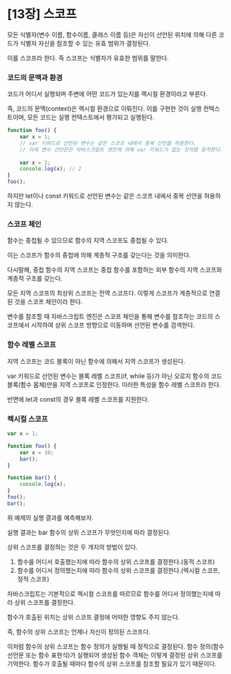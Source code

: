# [13장] 스코프
모든 식별자(변수 이름, 함수이름, 클래스 이름 등)은 자신이 선언된 위치에 의해 다른 코드가 식별자 자신을 참조할 수 있는 유효 범위가 결정된다.

이를 스코프라 한다. 즉 스코프는 식별자가 유효한 범위를 말한다.

### 코드의 문맥과 환경

코드가 어디서 실행되며 주변에 어떤 코드가 있는지를 렉시컬 환경이라고 부른다.

즉, 코드의 문맥(context)은 렉시컬 환경으로 이뤄진다. 이를 구현한 것이 실행 컨텍스트이며, 모든 코드는 실행 컨텍스트에서 평가되고 실행된다.

```jsx
function foo() {
	var x = 1;
	// var 키워드로 선언된 변수는 같은 스코프 내에서 중복 선언을 허용한다.
	// 아래 변수 선언문은 자바스크립트 엔진에 의해 var 키워드가 없는 것처럼 동작한다.
	
	var x = 2;
	console.log(x); // 2
}
foo();
```

하지만 let이나 const 키워드로 선언된 변수는 같은 스코프 내에서 중복 선언을 허용하지 않는다.

### 스코프 체인

함수는 중첩될 수 있으므로 함수의 지역 스코프도 중첩될 수 있다.

이는 스코프가 함수의 중첩에 의해 계층적 구조를 갖는다는 것을 의미한다.

다시말해, 중첩 함수의 지역 스코프는 중첩 함수를 포함하는 외부 함수의 지역 스코프와 계층적 구조를 갖는다.

모든 지역 스코프의 최상위 스코프는 전역 스코프다. 이렇게 스코프가 계층적으로 연결된 것을 스코프 체인이라 한다.

변수를 참조할 때 자바스크립트 엔진은 스코프 체인을 통해 변수를 참조하는 코드의 스코프에서 시작하여 상위 스코프 방향으로 이동하며 선언된 변수를 검색한다.

### 함수 레벨 스코프

지역 스코프는 코드 블록이 아닌 함수에 의해서 지역 스코프가 생성된다.

var 키워드로 선언된 변수는 블록 레벨 스코프(if, while 등)가 아닌 오로지 함수의 코드 블록(함수 몸체)만을 지역 스코프로 인정한다. 이러한 특성을 함수 레벨 스코프라 한다.

반면에 let과 const의 경우 블록 레벨 스코프를 지원한다.

### 렉시컬 스코프

```jsx
var x = 1;

function foo() {
	var x = 10;
	bar();
}

function bar() {
	console.log(x);
}
foo();
bar();
```

위 예제의 실행 결과를 예측해보자.

실행 결과는 bar 함수의 상위 스코프가 무엇인지에 따라 결정된다. 

상위 스코프를 결정하는 것은 두 개지의 방법이 있다.

1. 함수를 어디서 호출했는지에 따라 함수의 상위 스코프를 결정한다.(동적 스코프)
2. 함수를 어디서 정의했는지에 따라 함수의 상위 스코프를 결정한다.(렉시컬 스코프, 정적 스코프)

자바스크립트는 기본적으로 렉시컬 스코프를 따르므로 함수를 어디서 정의했는지에 따라 상위 스코프를 결정한다.

함수가 호출된 위치는 상위 스코프 결정에 어떠한 영향도 주지 않는다.

즉, 함수의 상위 스코프는 언제나 자신이 정의된 스코프다.

이처럼 함수의 상위 스코프는 함수 정의가 실행될 때 정적으로 결정된다.
함수 정의(함수 선언문 또는 함수 표현식)가 실행되어 생성된 함수 객체는 이렇게 결정된 상위 스코프를 기억한다.
함수가 호출될 때마다 함수의 상위 스코프를 참조할 필요가 있기 때문이다.
